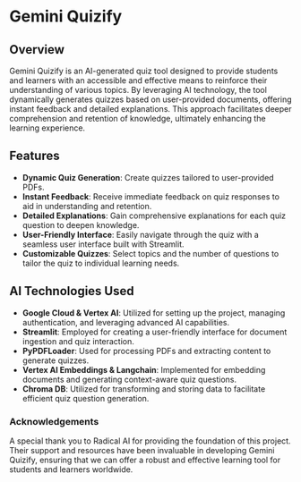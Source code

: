 # Gemini Quizify

## Overview
Gemini Quizify is an AI-generated quiz tool designed to provide students and learners with an accessible and effective means to reinforce their understanding of various topics. By leveraging AI technology, the tool dynamically generates quizzes based on user-provided documents, offering instant feedback and detailed explanations. This approach facilitates deeper comprehension and retention of knowledge, ultimately enhancing the learning experience.

## Features
- **Dynamic Quiz Generation**: Create quizzes tailored to user-provided PDFs.
- **Instant Feedback**: Receive immediate feedback on quiz responses to aid in understanding and retention.
- **Detailed Explanations**: Gain comprehensive explanations for each quiz question to deepen knowledge.
- **User-Friendly Interface**: Easily navigate through the quiz with a seamless user interface built with Streamlit.
- **Customizable Quizzes**: Select topics and the number of questions to tailor the quiz to individual learning needs.

## AI Technologies Used
- **Google Cloud & Vertex AI**: Utilized for setting up the project, managing authentication, and leveraging advanced AI capabilities.
- **Streamlit**: Employed for creating a user-friendly interface for document ingestion and quiz interaction.
- **PyPDFLoader**: Used for processing PDFs and extracting content to generate quizzes.
- **Vertex AI Embeddings & Langchain**: Implemented for embedding documents and generating context-aware quiz questions.
- **Chroma DB**: Utilized for transforming and storing data to facilitate efficient quiz question generation.

### Acknowledgements
A special thank you to Radical AI for providing the foundation of this project. Their support and resources have been invaluable in developing Gemini Quizify, ensuring that we can offer a robust and effective learning tool for students and learners worldwide.
